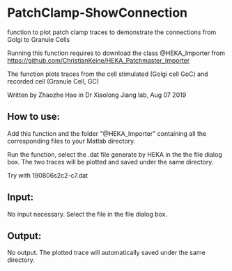 # PatchClamp-ShowConnection

function to plot patch clamp traces to demonstrate the connections from Golgi to Granule Cells

Running this function requires to download the class @HEKA_Importer from https://github.com/ChristianKeine/HEKA_Patchmaster_Importer

The function plots traces from the cell stimulated (Golgi cell GoC) and recorded cell (Granule Cell, GC)

Written by Zhaozhe Hao in Dr Xiaolong Jiang lab, Aug 07 2019

## How to use:
 
Add this function and the folder "@HEKA_Importer" containing all the corresponding files to your Matlab directory.

Run the function, select the .dat file generate by HEKA in the the file dialog box. The two traces will be plotted and saved under the same directory.

Try with 190806s2c2-c7.dat
 
## Input: 
No input necessary. Select the file in the file dialog box.

## Output:
No output. The plotted trace will automatically saved under the same directory.
